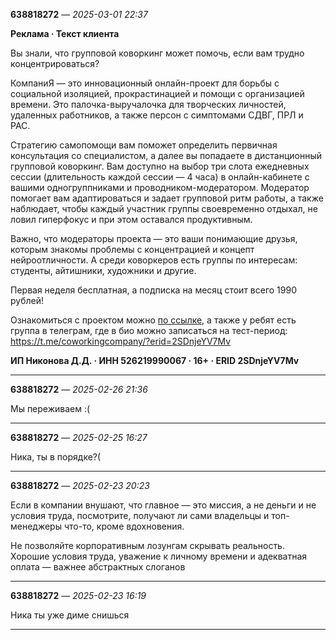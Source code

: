 **638818272** — _2025-03-01 22:37_

__Реклама · Текст клиента__

Вы знали, что групповой коворкинг может помочь, если вам трудно концентрироваться?

КомпаниЯ — это инновационный онлайн-проект для борьбы с социальной изоляцией, прокрастинацией и помощи с организацией времени. Это палочка-выручалочка для творческих личностей, удаленных работников, а также персон с симптомами СДВГ, ПРЛ и РАС. 

Стратегию самопомощи вам поможет определить первичная консультация со специалистом, а далее вы попадаете в дистанционный групповой коворкинг. Вам доступно на выбор три слота ежедневных сессии (длительность каждой сессии — 4 часа) в онлайн-кабинете с вашими одногруппниками и проводником-модератором. Модератор помогает вам адаптироваться и задает групповой ритм работы, а также наблюдает, чтобы каждый участник группы своевременно отдыхал, не ловил гиперфокус и при этом оставался продуктивным. 

Важно, что модераторы проекта — это ваши понимающие друзья, которым знакомы проблемы с концентрацией и концепт нейроотличности. А среди коворкеров есть группы по интересам: студенты, айтишники, художники и другие. 

Первая неделя бесплатная, а подписка на месяц стоит всего 1990 рублей!

Ознакомиться с проектом можно [по ссылке,](https://onlinecoworking.ru/?erid=2SDnjeYV7Mv) а также у ребят есть группа в телеграм, где в био можно записаться на тест-период: https://t.me/coworkingcompany/?erid=2SDnjeYV7Mv

__ИП Никонова Д.Д. · ИНН 526219990067 · 16+ · ERID 2SDnjeYV7Mv__

---

**638818272** — _2025-02-26 21:36_

Мы переживаем :(

---

**638818272** — _2025-02-25 16:27_

Ника, ты в порядке?(

---

**638818272** — _2025-02-23 20:23_

Если в компании внушают, что главное — это миссия, а не деньги и не условия труда, посмотрите, получают ли сами владельцы и топ-менеджеры что-то, кроме вдохновения.

Не позволяйте корпоративным лозунгам скрывать реальность. Хорошие условия труда, уважение к личному времени и адекватная оплата — важнее абстрактных слоганов

---

**638818272** — _2025-02-23 16:19_

Ника ты уже диме снишься

---

